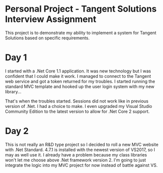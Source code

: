 # Personal Project - Tangent Solutions Interview Assignment

This project is to demonstrate my ability to implement a system for Tangent Solutions based on specific requirements.

# Day 1

I started with a .Net Core 1.1 application. It was new technology but I was confident that I could make it work. I managed to connect to the Tangent web service and got a token returned for my troubles. I started running the standard MVC template and hooked up the user login system with my new library...

That's when the troubles started. Sessions did not work like in previous version of .Net. I had a choice to make. I even upgraded my Visual Studio Community Edition to the latest version to allow for .Net Core 2 support.

# Day 2

This is not really an R&D type project so I decided to roll a new MVC website with .Net Standard. 4.7.1 is installed with the newest version of VS2017, so I may as well use it. I already have a problem because my class libraries won't let me choose above .Net framework version 2. I'm going to just integrate the logic into my MVC project for now instead of battle against VS.
